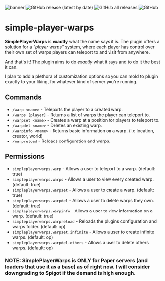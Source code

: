 ![banner](https://github.com/ImCodist/simple-player-warps/assets/50346006/7a2f57f4-809d-466c-99f4-44d7122fa5d2)
![GitHub release (latest by date)](https://img.shields.io/github/v/release/ImCodist/simple-player-warps?style=flat-square)
![GitHub all releases](https://img.shields.io/github/downloads/ImCodist/simple-player-warps/total?style=flat-square)
![GitHub](https://img.shields.io/github/license/ImCodist/simple-player-warps?style=flat-square)

# simple-player-warps
**SimplePlayerWarps** is **exactly** what the name says it is.
The plugin offers a solution for a *"player warps"* system, where each player has control over their own set of warps players can teleport to and visit from anywhere.

And that's it! The plugin aims to do *exactly* what it says and to do it the best it can.

I plan to add a plethora of customization options so you can mold to plugin exactly to your liking, for whatever kind of server you're running.

## Commands
- `/warp <name>` - Teleports the player to a created warp.
- `/warps [player]` - Returns a list of warps the player can teleport to.
- `/warpset <name>` - Creates a warp at a position for players to teleport to.
- `/warpdel <name>` - Deletes an existing warp.
- `/warpinfo <name>` - Returns basic information on a warp. (i.e location, creator, world)
- `/warpreload` - Reloads configuration and warps.

## Permissions
- `simpleplayerwarps.warp` - Allows a user to teleport to a warp. (default: true)
- `simpleplayerwarps.warps` - Allows a user to view every created warp. (default: true)
- `simpleplayerwarps.warpset` - Allows a user to create a warp. (default: true)
- `simpleplayerwarps.warpdel` - Allows a user to delete warps they own. (default: true)
- `simpleplayerwarps.warpinfo` - Allows a user to view information on a warp. (default: true)
- `simpleplayerwarps.warpreload` - Reloads the plugins configuration and warps folder. (default: op)
- `simpleplayerwarps.warpset.infinite` - Allows a user to create infinite warps. (default: op)
- `simpleplayerwarps.warpdel.others` - Allows a user to delete others warps. (default: op)

### NOTE: SimplePlayerWarps is ONLY for Paper servers (and loaders that use it as a base) as of right now. I will consider downgrading to Spigot if the demand is high enough.
